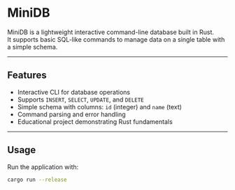 # MiniDB

MiniDB is a lightweight interactive command-line database built in Rust.  
It supports basic SQL-like commands to manage data on a single table with a simple schema.

---

## Features

- Interactive CLI for database operations
- Supports `INSERT`, `SELECT`, `UPDATE`, and `DELETE`
- Simple schema with columns: `id` (integer) and `name` (text)
- Command parsing and error handling
- Educational project demonstrating Rust fundamentals

---

## Usage

Run the application with:

```bash
cargo run --release
